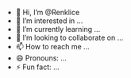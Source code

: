 - 👋 Hi, I’m @Renklice
- 👀 I’m interested in ...
- 🌱 I’m currently learning ...
- 💞️ I’m looking to collaborate on ...
- 📫 How to reach me ...
- 😄 Pronouns: ...
- ⚡ Fun fact: ...

<!---
Renklice/Renklice is a ✨ special ✨ repository because its `README.md` (this file) appears on your GitHub profile.
You can click the Preview link to take a look at your changes.
--->
